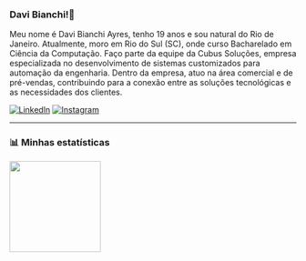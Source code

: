 ### Davi Bianchi!👋

Meu nome é Davi Bianchi Ayres, tenho 19 anos e sou natural do Rio de Janeiro. Atualmente, moro em Rio do Sul (SC), onde curso Bacharelado em Ciência da Computação. Faço parte da equipe da Cubus Soluções, empresa especializada no desenvolvimento de sistemas customizados para automação da engenharia. Dentro da empresa, atuo na área comercial e de pré-vendas, contribuindo para a conexão entre as soluções tecnológicas e as necessidades dos clientes.

[![Linkedln](https://img.shields.io/badge/LinkedIn-0077B5?style=for-the-badge&logo=linkedin&logoColor=white)](https://www.linkedin.com/in/davi-bianchi-ayres-656783356/)
[![Instagram](https://img.shields.io/badge/Instagram-E4405F?style=for-the-badge&logo=instagram&logoColor=white
)](https://www.instagram.com/davi_bianchiayres/)

---

<h3 align=>📊 Minhas estatísticas</h3>
<p align=>
  <img 
    height="160" 
    src="https://github-readme-stats.vercel.app/api/top-langs/?username=Davibianchi01&theme=tokyonight&layout=compact&custom_title=Linguagens&langs_count=9" 
  />
</p>

